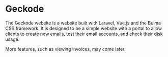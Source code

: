 # Geckode

The Geckode website is a website built with Laravel, Vue.js and the Bulma CSS framework. It is designed to be a simple website with a portal to allow clients to create new emails, test their email accounts, and check their disk usage.

More features, such as viewing invoices, may come later.